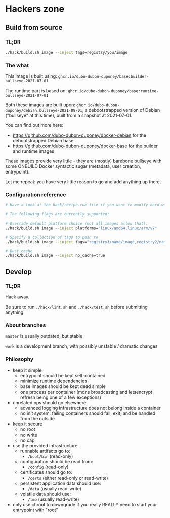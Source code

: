 # Hackers zone

## Build from source

### TL;DR

```bash
./hack/build.sh image --inject tags=registry/you/image
```

### The what

This image is built using: `ghcr.io/dubo-dubon-duponey/base:builder-bullseye-2021-07-01` 

The runtime part is based on: `ghcr.io/dubo-dubon-duponey/base:runtime-bullseye-2021-07-01`

Both these images are built upon: `ghcr.io/dubo-dubon-duponey/debian:bullseye-2021-08-01`, a debootstrapped version of Debian ("bullseye" at this time), built from a snapshot at 2021-07-01.

You can find out more here:

 * https://github.com/dubo-dubon-duponey/docker-debian for the debootstrapped Debian base
 * https://github.com/dubo-dubon-duponey/docker-base for the builder and runtime images

These images provide very little - they are (mostly) barebone bullseye with some ONBUILD
Docker syntactic sugar (metadata, user creation, entrypoint).

Let me repeat: you have very little reason to go and add anything up there.

### Configuration reference

```bash
# Have a look at the hack/recipe.cue file if you want to modify hard-wired values

# The following flags are currently supported:

# Override default platform choice (not all images allow that):
./hack/build.sh image --inject platforms="linux/amd64,linux/arm/v7"

# Specify a collection of tags to push to
./hack/build.sh image --inject tags="registry1/name/image,registry2/name/image:tag"

# Bust cache
./hack/build.sh image --inject no_cache=true
```

## Develop

### TL;DR

Hack away.

Be sure to run `./hack/lint.sh` and `./hack/test.sh` before submitting anything.

### About branches

`master` is usually outdated, but stable

`work` is a development branch, with possibly unstable / dramatic changes

### Philosophy

 * keep it simple
    * entrypoint should be kept self-contained
    * minimize runtime dependencies
    * base images should be kept dead simple
    * one process per container (mdns broadcasting and letsencrypt refresh being one of a few exceptions)
 * unrelated ops should go elsewhere
    * advanced logging infrastructure does not belong inside a container
    * no init system: failing containers should fail, exit, and be handled from the outside
 * keep it secure
    * no root
    * no write
    * no cap
 * use the provided infrastructure
    * runnable artifacts go to:
        * `/boot/bin` (read-only)
    * configuration should be read from:
        * `/config` (read-only)
    * certificates should go to:
        * `/certs` (either read-only or read-write)
    * persistent application data should use:
        * `/data` (usually read-write)
    * volatile data should use:
        * `/tmp` (usually read-write)
 * only use chroot to downgrade if you really REALLY need to start your entrypoint with "root"
